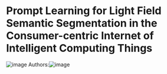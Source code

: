 # Prompt Learning for Light Field Semantic Segmentation in the Consumer-centric Internet of Intelligent Computing Things
![image](https://github.com/jiachen0620/Prompt-Learning-for-Light-Field-Semantic-Segmentation/assets/23238674/991e20d3-a036-4c7d-b2f9-f3d3b090f4bf)
Authors:![image](https://github.com/jiachen0620/Prompt-Learning-for-Light-Field-Semantic-Segmentation/assets/23238674/49b946da-b12d-4f12-bda5-089b6f492464)
